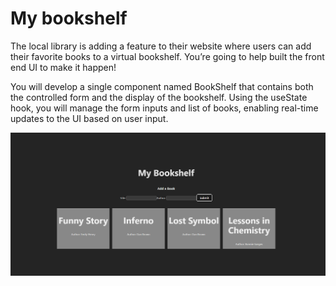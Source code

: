 # My bookshelf

The local library is adding a feature to their website where users can add their favorite books to a virtual bookshelf. You’re going to help built the front end UI to make it happen!

You will develop a single component named BookShelf that contains both the controlled form and the display of the bookshelf. Using the useState hook, you will manage the form inputs and list of books, enabling real-time updates to the UI based on user input.

![](./public/BookshelfImage.png)